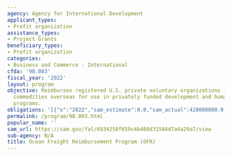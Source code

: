 ```yaml
---
agency: Agency for International Development
applicant_types:
- Profit organization
assistance_types:
- Project Grants
beneficiary_types:
- Profit organization
categories:
- Business and Commerce - International
cfda: '98.003'
fiscal_year: '2022'
layout: program
objective: Reimburses registered U.S. private voluntary organizations (PVOs) to ship
  commodities overseas for use in privately funded development and humanitarian assistance
  programs.
obligations: '[{"x":"2022","sam_estimate":0.0,"sam_actual":428000000.0,"usa_spending_actual":428114449.0},{"x":"2023","sam_estimate":500000000.0,"sam_actual":0.0,"usa_spending_actual":219186623.0},{"x":"2024","sam_estimate":520000000.0,"sam_actual":0.0,"usa_spending_actual":0.0}]'
permalink: /program/98.003.html
popular_name: ''
sam_url: https://sam.gov/fal/6934250f659c4b408d31584d7a6a29a7/view
sub-agency: N/A
title: Ocean Freight Reimbursement Program (OFR)
---
```

